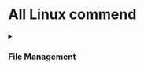 # All Linux commend

<details>
  <summary><h3>File Management</h3></summary>

## File Management

1. <b>ls:</b> List directory contents.

```bash
ls
```

2. <b>cd</b>: Change directory.

```bash
cd [directory_path]
```

3. <b>pwd:</b> Print working directory.

```bash
pwd
```

4. <b>cp</b>: Copy files or directories.

```bash
cp [source] [destination]
```

5. <b>mv</b>: Move/rename files or directories.

```bash
mv [source] [destination]
```

6. <b>rm</b>: Remove/delete files or directories.

```bash
rm [file_or_directory]
```

7. <b>mkdir</b>: Create a directory.

```bash
mkdir [directory_name]
```

8. <b>rmdir</b>: Remove an empty directory.

```bash
rmdir [directory_name]
```

9. <b>touch</b>: Create an empty file or update file timestamp.

```bash
touch [file_name]
```

10. <b>cat</b>: Concatenate and display the content of files.

```bash
cat [file_name]
```

11. <b>nano</b>: A simple text editor.

```bash
nano [file_name]
```

12. <b>vim</b>: A powerful text editor.

```bash
vim [file_name]
```

13. <b>man</b>: Display the manual pages for commands.

```bash
man [command]
```

16. <b>chmod</b>: Change file permissions.

```bash
chmod [permissions] [file]
```

17. <b>chown</b>: Change file owner and group.

```bash
chown [owner:group] [file]
```

18. <b>find</b>: Search for files and directories.

```bash
find [directory] -name [filename_pattern]
```

19. <b>grep</b>: Search for patterns in files.

```bash
grep [pattern] [file]
```

20. <b>tar</b>: Create or extract compressed archive files.

```bash
tar -cvf [archive_name.tar] [files/directories]
tar -xvf [archive_name.tar]
```

21. <b>gzip</b>: Compress or decompress files.

```bash
gzip [file]
```

22. <b>gunzip</b>: Decompress files.

```bash
gunzip [file.gz]
```

23. <b>awk:</b> A versatile pattern scanning and processing language.
```bash
awk [options] 'pattern {action}' [file]
```
24. <b>sed:</b> Stream editor for filtering and transforming text.
```bash
sed [options] 's/pattern/replacement/' [file]
```
25. <b>zip:</b> Create a compressed archive.
```bash
zip [options] archive_name.zip [files/directories]
```
26. <b>unzip:</b> Extract files from a compressed archive.
```bash
unzip [options] archive_name.zip
```
27. <b>du:</b> Display file and directory space usage.
```bash
du [options] [directory]
```
28. <b>df:</b> Display disk space usage.
```bash
df [options]
```
29. <b>file:</b> Determine file type.
```bash
file [options] file_name
```
30. <b>ln:</b> Create hard or symbolic links.
```bash
ln [options] source [link_name]
```
31. <b>basename:</b> Strip directory and suffix from filenames.
```bash
basename [options] file_name
```
32. <b>dirname:</b> Strip last component from filenames.
```bash
dirname [options] file_name
```
